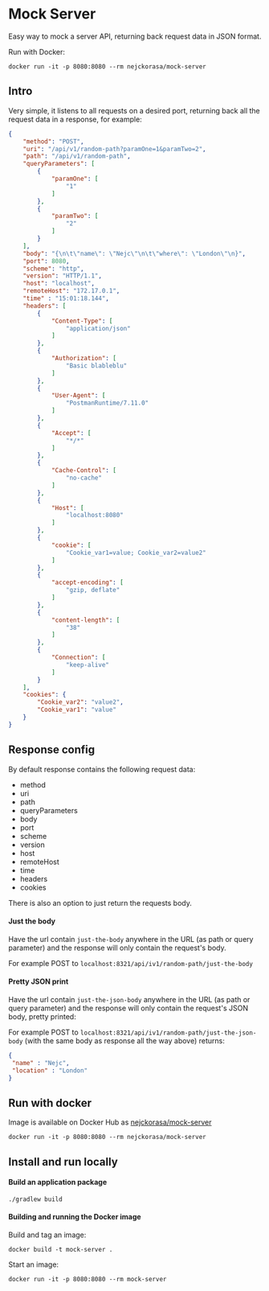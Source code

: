 # Mock Server

Easy way to mock a server API, returning back request data in JSON format.

Run with Docker:

```$xslt
docker run -it -p 8080:8080 --rm nejckorasa/mock-server
```

## Intro 

Very simple, it listens to all requests on a desired port, returning back all the request data in a response, for example:

```json
{
    "method": "POST",
    "uri": "/api/v1/random-path?paramOne=1&paramTwo=2",
    "path": "/api/v1/random-path",
    "queryParameters": [
        {
            "paramOne": [
                "1"
            ]
        },
        {
            "paramTwo": [
                "2"
            ]
        }
    ],
    "body": "{\n\t\"name\": \"Nejc\"\n\t\"where\": \"London\"\n}",
    "port": 8080,
    "scheme": "http",
    "version": "HTTP/1.1",
    "host": "localhost",
    "remoteHost": "172.17.0.1",
    "time" : "15:01:18.144",
    "headers": [
        {
            "Content-Type": [
                "application/json"
            ]
        },
        {
            "Authorization": [
                "Basic blableblu"
            ]
        },
        {
            "User-Agent": [
                "PostmanRuntime/7.11.0"
            ]
        },
        {
            "Accept": [
                "*/*"
            ]
        },
        {
            "Cache-Control": [
                "no-cache"
            ]
        },
        {
            "Host": [
                "localhost:8080"
            ]
        },
        {
            "cookie": [
                "Cookie_var1=value; Cookie_var2=value2"
            ]
        },
        {
            "accept-encoding": [
                "gzip, deflate"
            ]
        },
        {
            "content-length": [
                "38"
            ]
        },
        {
            "Connection": [
                "keep-alive"
            ]
        }
    ],
    "cookies": {
        "Cookie_var2": "value2",
        "Cookie_var1": "value"
    }
}
```

## Response config

By default response contains the following request data:

- method 
- uri
- path
- queryParameters
- body
- port
- scheme
- version
- host
- remoteHost
- time
- headers
- cookies

There is also an option to just return the requests body.

#### Just the body

Have the url contain ```just-the-body``` anywhere in the URL (as path or query parameter) and the response will only contain the request's body.

For example POST to `localhost:8321/api/iv1/random-path/just-the-body`

#### Pretty JSON print

Have the url contain ```just-the-json-body``` anywhere in the URL (as path or query parameter) and the response will only contain the request's JSON body, pretty printed:

For example POST to `localhost:8321/api/iv1/random-path/just-the-json-body` (with the same body as response all the way above) returns:

```json
{
 "name" : "Nejc",
 "location" : "London"
}
``` 

## Run with docker

Image is available on Docker Hub as [nejckorasa/mock-server](https://cloud.docker.com/u/nejckorasa/repository/docker/nejckorasa/mock-server)

```$xslt
docker run -it -p 8080:8080 --rm nejckorasa/mock-server
```

## Install and run locally

#### Build an application package
```$xslt
./gradlew build
```

#### Building and running the Docker image

Build and tag an image:

```$xslt
docker build -t mock-server .
```

Start an image:

```$xslt
docker run -it -p 8080:8080 --rm mock-server
```
